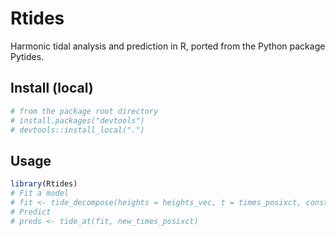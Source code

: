# Rtides

Harmonic tidal analysis and prediction in R, ported from the Python package Pytides.

## Install (local)

```r
# from the package root directory
# install.packages("devtools")
# devtools::install_local(".")
```

## Usage

```r
library(Rtides)
# Fit a model
# fit <- tide_decompose(heights = heights_vec, t = times_posixct, constituents = noaa)
# Predict
# preds <- tide_at(fit, new_times_posixct)
```
